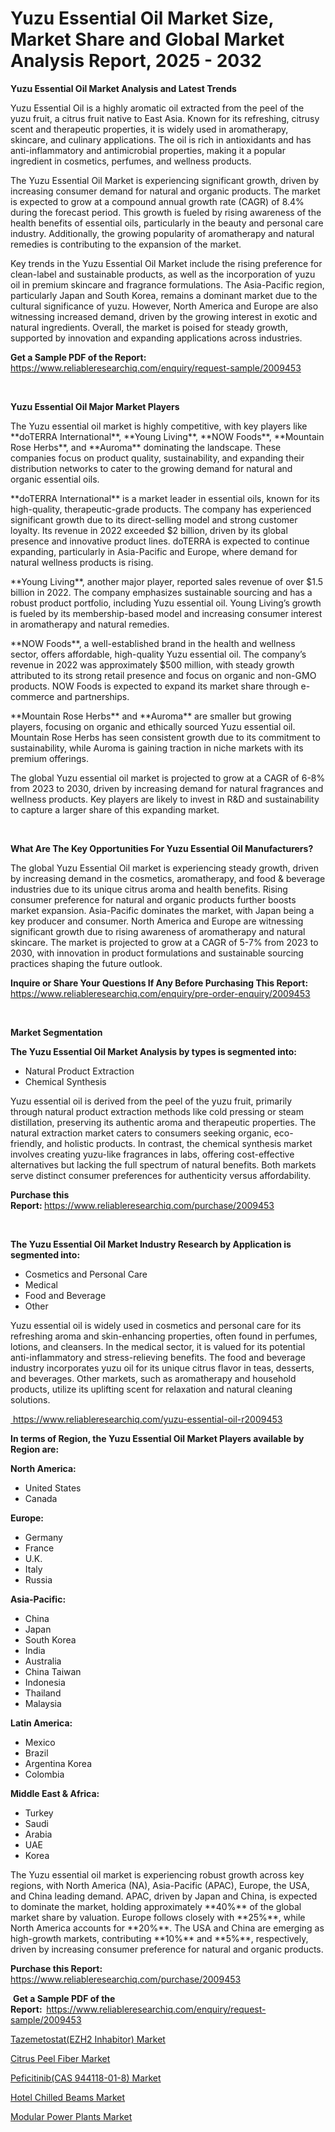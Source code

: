 <p><h1>Yuzu Essential Oil Market Size, Market Share and Global Market Analysis Report, 2025 - 2032</h1></p><p><strong>Yuzu Essential Oil Market Analysis and Latest Trends</strong></p>
<p><p>Yuzu Essential Oil is a highly aromatic oil extracted from the peel of the yuzu fruit, a citrus fruit native to East Asia. Known for its refreshing, citrusy scent and therapeutic properties, it is widely used in aromatherapy, skincare, and culinary applications. The oil is rich in antioxidants and has anti-inflammatory and antimicrobial properties, making it a popular ingredient in cosmetics, perfumes, and wellness products.</p><p>The Yuzu Essential Oil Market is experiencing significant growth, driven by increasing consumer demand for natural and organic products. The market is expected to grow at a compound annual growth rate (CAGR) of 8.4% during the forecast period. This growth is fueled by rising awareness of the health benefits of essential oils, particularly in the beauty and personal care industry. Additionally, the growing popularity of aromatherapy and natural remedies is contributing to the expansion of the market.</p><p>Key trends in the Yuzu Essential Oil Market include the rising preference for clean-label and sustainable products, as well as the incorporation of yuzu oil in premium skincare and fragrance formulations. The Asia-Pacific region, particularly Japan and South Korea, remains a dominant market due to the cultural significance of yuzu. However, North America and Europe are also witnessing increased demand, driven by the growing interest in exotic and natural ingredients. Overall, the market is poised for steady growth, supported by innovation and expanding applications across industries.</p></p>
<p><strong>Get a Sample PDF of the Report:&nbsp;</strong> <a href="https://www.reliableresearchiq.com/enquiry/request-sample/2009453?utm_campaign=1137&utm_medium=2&utm_source=Github&utm_content=ia&utm_term=30012025&utm_id=yuzu-essential-oil">https://www.reliableresearchiq.com/enquiry/request-sample/2009453</a></p>
<p>&nbsp;</p>
<p><strong>Yuzu Essential Oil Major Market Players</strong></p>
<p><p>The Yuzu essential oil market is highly competitive, with key players like **doTERRA International**, **Young Living**, **NOW Foods**, **Mountain Rose Herbs**, and **Auroma** dominating the landscape. These companies focus on product quality, sustainability, and expanding their distribution networks to cater to the growing demand for natural and organic essential oils.</p><p>**doTERRA International** is a market leader in essential oils, known for its high-quality, therapeutic-grade products. The company has experienced significant growth due to its direct-selling model and strong customer loyalty. Its revenue in 2022 exceeded $2 billion, driven by its global presence and innovative product lines. doTERRA is expected to continue expanding, particularly in Asia-Pacific and Europe, where demand for natural wellness products is rising.</p><p>**Young Living**, another major player, reported sales revenue of over $1.5 billion in 2022. The company emphasizes sustainable sourcing and has a robust product portfolio, including Yuzu essential oil. Young Living’s growth is fueled by its membership-based model and increasing consumer interest in aromatherapy and natural remedies.</p><p>**NOW Foods**, a well-established brand in the health and wellness sector, offers affordable, high-quality Yuzu essential oil. The company’s revenue in 2022 was approximately $500 million, with steady growth attributed to its strong retail presence and focus on organic and non-GMO products. NOW Foods is expected to expand its market share through e-commerce and partnerships.</p><p>**Mountain Rose Herbs** and **Auroma** are smaller but growing players, focusing on organic and ethically sourced Yuzu essential oil. Mountain Rose Herbs has seen consistent growth due to its commitment to sustainability, while Auroma is gaining traction in niche markets with its premium offerings.</p><p>The global Yuzu essential oil market is projected to grow at a CAGR of 6-8% from 2023 to 2030, driven by increasing demand for natural fragrances and wellness products. Key players are likely to invest in R&D and sustainability to capture a larger share of this expanding market.</p></p>
<p>&nbsp;</p>
<p><strong>What Are The Key Opportunities For Yuzu Essential Oil Manufacturers?</strong></p>
<p><p>The global Yuzu Essential Oil market is experiencing steady growth, driven by increasing demand in the cosmetics, aromatherapy, and food & beverage industries due to its unique citrus aroma and health benefits. Rising consumer preference for natural and organic products further boosts market expansion. Asia-Pacific dominates the market, with Japan being a key producer and consumer. North America and Europe are witnessing significant growth due to rising awareness of aromatherapy and natural skincare. The market is projected to grow at a CAGR of 5-7% from 2023 to 2030, with innovation in product formulations and sustainable sourcing practices shaping the future outlook.</p></p>
<p><strong>Inquire or Share Your Questions If Any Before Purchasing This Report:</strong> <a href="https://www.reliableresearchiq.com/enquiry/pre-order-enquiry/2009453?utm_campaign=1137&utm_medium=2&utm_source=Github&utm_content=ia&utm_term=30012025&utm_id=yuzu-essential-oil">https://www.reliableresearchiq.com/enquiry/pre-order-enquiry/2009453</a></p>
<p>&nbsp;</p>
<p><strong>Market Segmentation</strong></p>
<p><strong>The Yuzu Essential Oil Market Analysis by types is segmented into:</strong></p>
<p><ul><li>Natural Product Extraction</li><li>Chemical Synthesis</li></ul></p>
<p><p>Yuzu essential oil is derived from the peel of the yuzu fruit, primarily through natural product extraction methods like cold pressing or steam distillation, preserving its authentic aroma and therapeutic properties. The natural extraction market caters to consumers seeking organic, eco-friendly, and holistic products. In contrast, the chemical synthesis market involves creating yuzu-like fragrances in labs, offering cost-effective alternatives but lacking the full spectrum of natural benefits. Both markets serve distinct consumer preferences for authenticity versus affordability.</p></p>
<p><strong>Purchase this Report:&nbsp;</strong><a href="https://www.reliableresearchiq.com/purchase/2009453?utm_campaign=1137&utm_medium=2&utm_source=Github&utm_content=ia&utm_term=30012025&utm_id=yuzu-essential-oil">https://www.reliableresearchiq.com/purchase/2009453</a></p>
<p>&nbsp;</p>
<p><strong>The Yuzu Essential Oil Market Industry Research by Application is segmented into:</strong></p>
<p><ul><li>Cosmetics and Personal Care</li><li>Medical</li><li>Food and Beverage</li><li>Other</li></ul></p>
<p><p>Yuzu essential oil is widely used in cosmetics and personal care for its refreshing aroma and skin-enhancing properties, often found in perfumes, lotions, and cleansers. In the medical sector, it is valued for its potential anti-inflammatory and stress-relieving benefits. The food and beverage industry incorporates yuzu oil for its unique citrus flavor in teas, desserts, and beverages. Other markets, such as aromatherapy and household products, utilize its uplifting scent for relaxation and natural cleaning solutions.</p></p>
<p><a href="https://www.reliableresearchiq.com/yuzu-essential-oil-r2009453?utm_campaign=1137&utm_medium=2&utm_source=Github&utm_content=ia&utm_term=30012025&utm_id=yuzu-essential-oil">&nbsp;https://www.reliableresearchiq.com/yuzu-essential-oil-r2009453</a></p>
<p><strong>In terms of Region, the Yuzu Essential Oil Market Players available by Region are:</strong></p>
<p>
    <p> <strong> North America: </strong>
        <ul>
            <li>United States</li>
            <li>Canada</li>
        </ul>
        </p> 
    <p> <strong> Europe: </strong>
        <ul>
            <li>Germany</li>
            <li>France</li>
            <li>U.K.</li>
            <li>Italy</li>
            <li>Russia</li>
        </ul>
        </p> 
    <p> <strong> Asia-Pacific: </strong>
        <ul>
            <li>China</li>
            <li>Japan</li>
            <li>South Korea</li>
            <li>India</li>
            <li>Australia</li>
            <li>China Taiwan</li>
            <li>Indonesia</li>
            <li>Thailand</li>
            <li>Malaysia</li>
        </ul>
        </p> 
    <p> <strong> Latin America: </strong>
        <ul>
            <li>Mexico</li>
            <li>Brazil</li>
            <li>Argentina Korea</li>
            <li>Colombia</li>
        </ul>
        </p> 
    <p> <strong> Middle East & Africa: </strong>
        <ul>
            <li>Turkey</li>
            <li>Saudi</li>
            <li>Arabia</li>
            <li>UAE</li>
            <li>Korea</li>
        </ul>
    </p>
    </p>
<p><p>The Yuzu essential oil market is experiencing robust growth across key regions, with North America (NA), Asia-Pacific (APAC), Europe, the USA, and China leading demand. APAC, driven by Japan and China, is expected to dominate the market, holding approximately **40%** of the global market share by valuation. Europe follows closely with **25%**, while North America accounts for **20%**. The USA and China are emerging as high-growth markets, contributing **10%** and **5%**, respectively, driven by increasing consumer preference for natural and organic products.</p></p>
<p><strong>Purchase this Report: </strong><a href="https://www.reliableresearchiq.com/purchase/2009453?utm_campaign=1137&utm_medium=2&utm_source=Github&utm_content=ia&utm_term=30012025&utm_id=yuzu-essential-oil">https://www.reliableresearchiq.com/purchase/2009453</a></p>
<p>&nbsp;<strong>Get a Sample PDF of the Report:&nbsp;&nbsp;</strong><a href="https://www.reliableresearchiq.com/enquiry/request-sample/2009453?utm_campaign=1137&utm_medium=2&utm_source=Github&utm_content=ia&utm_term=30012025&utm_id=yuzu-essential-oil">https://www.reliableresearchiq.com/enquiry/request-sample/2009453</a></p>
<p><strong></strong></p>
<p><p><a href="https://www.linkedin.com/pulse/comprehensive-assessment-tazemetostatezh2-inhabitor-markets-xjqkf?utm_campaign=1137&utm_medium=2&utm_source=Github&utm_content=ia&utm_term=30012025&utm_id=yuzu-essential-oil">Tazemetostat(EZH2 Inhabitor) Market</a></p><p><a href="https://www.linkedin.com/pulse/global-citrus-peel-fiber-market-research-report-industry-overview-ysqrf?utm_campaign=1137&utm_medium=2&utm_source=Github&utm_content=ia&utm_term=30012025&utm_id=yuzu-essential-oil">Citrus Peel Fiber Market</a></p><p><a href="https://www.linkedin.com/pulse/peficitinibcas-944118-01-8-market-report-industry-value-revenue-g8xkf?utm_campaign=1137&utm_medium=2&utm_source=Github&utm_content=ia&utm_term=30012025&utm_id=yuzu-essential-oil">Peficitinib(CAS 944118-01-8) Market</a></p><p><a href="https://www.linkedin.com/pulse/comprehensive-hotel-chilled-beams-market-analysis-growing-108-6ggkf?utm_campaign=1137&utm_medium=2&utm_source=Github&utm_content=ia&utm_term=30012025&utm_id=yuzu-essential-oil">Hotel Chilled Beams Market</a></p><p><a href="https://www.linkedin.com/pulse/comprehensive-modular-power-plants-report-industry-analysis-k1nff?utm_campaign=1137&utm_medium=2&utm_source=Github&utm_content=ia&utm_term=30012025&utm_id=yuzu-essential-oil">Modular Power Plants Market</a></p></p>
